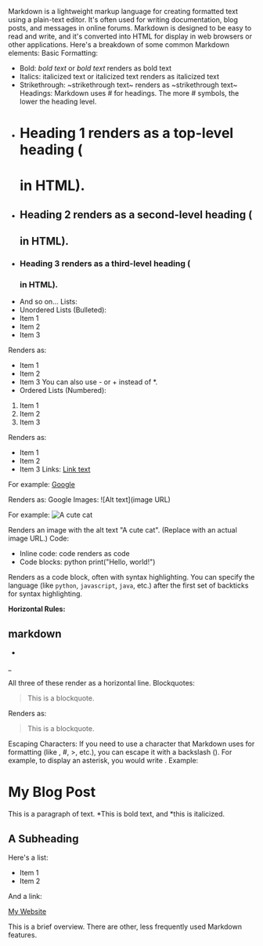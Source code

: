 Markdown is a lightweight markup language for creating formatted text using a plain-text editor.  It's often used for writing documentation, blog posts, and messages in online forums.  Markdown is designed to be easy to read and write, and it's converted into HTML for display in web browsers or other applications.
Here's a breakdown of some common Markdown elements:
Basic Formatting:
 * Bold: *bold text* or _bold text_ renders as bold text
 * Italics: italicized text or italicized text renders as italicized text
 * Strikethrough: ~strikethrough text~ renders as ~strikethrough text~
Headings:
Markdown uses # for headings. The more # symbols, the lower the heading level.
 * # Heading 1 renders as a top-level heading (<h1> in HTML).
 * ## Heading 2 renders as a second-level heading (<h2> in HTML).
 * ### Heading 3 renders as a third-level heading (<h3> in HTML).
 * And so on...
Lists:
 * Unordered Lists (Bulleted):
* Item 1
* Item 2
* Item 3

Renders as:
 * Item 1
 * Item 2
 * Item 3
You can also use - or + instead of *.
 * Ordered Lists (Numbered):
1. Item 1
2. Item 2
3. Item 3

Renders as:
 * Item 1
 * Item 2
 * Item 3
Links:
[Link text](URL)

For example:
[Google](https://www.google.com)

Renders as: Google
Images:
![Alt text](image URL)

For example:
![A cute cat](https://www.example.com/cat.jpg)

Renders an image with the alt text "A cute cat".  (Replace with an actual image URL.)
Code:
 * Inline code: code renders as code
 * Code blocks:
python
print("Hello, world!")


Renders as a code block, often with syntax highlighting.  You can specify the language (like `python`, `javascript`, `java`, etc.) after the first set of backticks for syntax highlighting.

**Horizontal Rules:**

markdown
---
*
_

All three of these render as a horizontal line.
Blockquotes:
> This is a blockquote.

Renders as:
> This is a blockquote.
> 
Escaping Characters:
If you need to use a character that Markdown uses for formatting (like , #, >, etc.), you can escape it with a backslash (\).  For example, to display an asterisk, you would write \.
Example:
# My Blog Post

This is a paragraph of text.  *This is bold text, and *this is italicized.

## A Subheading

Here's a list:

* Item 1
* Item 2

And a link:

[My Website](https://www.example.com)


This is a brief overview.  There are other, less frequently used Markdown features.
